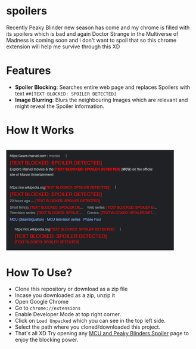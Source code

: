# spoilers
Recently Peaky Blinder new season has come and my chrome is filled with its spoilers which is bad and again Doctor Strange in the Multiverse of Madness is coming soon and i don't want to spoil that so this chrome extension will help me survive through this XD

# Features

- **Spoiler Blocking**: Searches entire web page and replaces Spoilers with text `##[TEXT BLOCKED: SPOILER DETECTED]`
- **Image Blurring**: Blurs the neighbouring Images which are relevant and might reveal the Spoiler information.

# How It Works

<br>
<img src="demo.png" alt="example" width="450"/>

# How To Use?

- Clone this repository or download as a zip file
- Incase you downloaded as a zip, unzip it
- Open Google Chrome
- Go to `chrome://extensions`
- Enable Developer Mode at top right corner.
- Click on `Load Unpacked` which you can see in the top left side.
- Select the path where you cloned/downloaded this project.
- That's all XD Try opening any [MCU and Peaky Blinders Spoiler](https://www.google.com/search?q=MCU+spoilers&rlz=1C1CHZN_enIN989IN989&oq=MCU+spoilers&aqs=chrome..69i57j69i60l2.6217j0j7&sourceid=chrome&ie=UTF-8) page to enjoy the blocking power.
